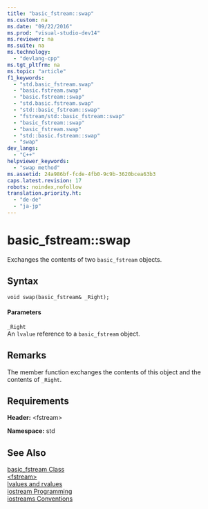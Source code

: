 ```yaml
---
title: "basic_fstream::swap"
ms.custom: na
ms.date: "09/22/2016"
ms.prod: "visual-studio-dev14"
ms.reviewer: na
ms.suite: na
ms.technology: 
  - "devlang-cpp"
ms.tgt_pltfrm: na
ms.topic: "article"
f1_keywords: 
  - "std.basic_fstream.swap"
  - "basic.fstream.swap"
  - "basic.fstream::swap"
  - "std.basic.fstream.swap"
  - "std::basic_fstream::swap"
  - "fstream/std::basic_fstream::swap"
  - "basic_fstream::swap"
  - "basic_fstream.swap"
  - "std::basic.fstream::swap"
  - "swap"
dev_langs: 
  - "C++"
helpviewer_keywords: 
  - "swap method"
ms.assetid: 24a986bf-fcde-4fb0-9c9b-3620bcea63b3
caps.latest.revision: 17
robots: noindex,nofollow
translation.priority.ht: 
  - "de-de"
  - "ja-jp"
---
```

# basic_fstream::swap
Exchanges the contents of two `basic_fstream` objects.  
  
## Syntax  
  
```  
void swap(basic_fstream& _Right);  
```  
  
#### Parameters  
 `_Right`  
 An `lvalue` reference to a `basic_fstream` object.  
  
## Remarks  
 The member function exchanges the contents of this object and the contents of `_Right`.  
  
## Requirements  
 **Header:** <fstream\>  
  
 **Namespace:** std  
  
## See Also  
 [basic_fstream Class](../vs140/basic_fstream-class.md)   
 [<fstream\>](../vs140/-fstream-.md)   
 [lvalues and rvalues](../vs140/lvalues-and-rvalues--visual-c---.md)   
 [iostream Programming](../vs140/iostream-programming.md)   
 [iostreams Conventions](../vs140/iostreams-conventions.md)